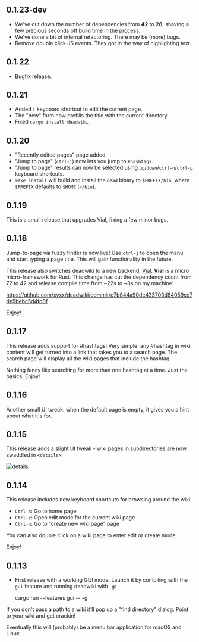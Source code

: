 ## 0.1.23-dev

- We've cut down the number of dependencies from **42** to **28**,
  shaving a few precious seconds off build time in the process.
- We've done a bit of internal refactoring. There may be (more) bugs.
- Remove double click JS events. They got in the way of highlighting text.


## 0.1.22

- Bugfix release.

## 0.1.21

- Added `i` keyboard shortcut to edit the current page.
- The "new" form now prefills the title with the current directory.
- Fixed `cargo install deadwiki`.

## 0.1.20

- "Recently edited pages" page added.
- "Jump to page" (`ctrl-j`) now lets you jump to `#hashtags`.
- "Jump to page" results can now be selected using
  `up`/`down`/`ctrl-n`/`ctrl-p` keyboard shortcuts.
- `make install` will build and install the `dead` binary to
  `$PREFIX/bin`, where `$PREFIX` defaults to `$HOME` (`~/bin`).

## 0.1.19

This is a small release that upgrades Vial, fixing a few minor bugs.

## 0.1.18

Jump-to-page via fuzzy finder is now live! Use `ctrl-j` to open the
menu and start typing a page title. This will gain functionality in
the future.

This release also switches deadwiki to a new backend,
[Vial](https://vial.sh). **Vial** is a micro micro-framework for Rust.
This change has cut the dependency count from 72 to 42 and release
compile time from ~22s to ~8s on my machine:

https://github.com/xvxx/deadwiki/commit/c7b844a90dc433703d64059ce7de5bebc5d4fd8f

Enjoy!

## 0.1.17

This release adds support for #hashtags! Very simple: any #hashtag
in wiki content will get turned into a link that takes you to a
search page. The search page will display all the wiki pages that
include the hashtag.

Nothing fancy like searching for more than one hashtag at a time.
Just the basics. Enjoy!

## 0.1.16

Another small UI tweak: when the default page is empty, it gives you a
hint about what it's for.

## 0.1.15

This release adds a slight UI tweak - wiki pages in subdirectories are
now swaddled in `<details>`:

![details](https://user-images.githubusercontent.com/41523880/82960235-bdef0a80-9f6e-11ea-8f85-27752a9462a1.png)

## 0.1.14

This release includes new keyboard shortcuts for browsing around the
wiki:

- `Ctrl-h`: Go to home page
- `Ctrl-e`: Open edit mode for the current wiki page
- `Ctrl-n`: Go to "create new wiki page" page

You can also double click on a wiki page to enter edit or create mode.

Enjoy!

## 0.1.13

- First release with a working GUI mode. Launch it by compiling with
  the `gui` feature and running deadwiki with `-g`:

  cargo run --features gui -- -g

If you don't pass a path to a wiki it'll pop up a "find directory"
dialog. Point to your wiki and get crackin!

Eventually this will (probably) be a menu bar application for macOS
and Linux.
